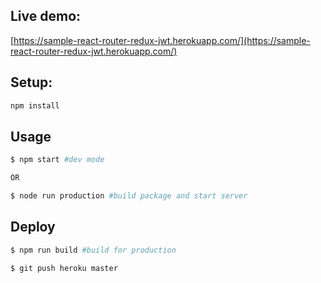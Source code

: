 ## Live demo:
[https://sample-react-router-redux-jwt.herokuapp.com/](https://sample-react-router-redux-jwt.herokuapp.com/)

## Setup:

```sh
npm install
```

## Usage

```sh
$ npm start #dev mode

OR

$ node run production #build package and start server
```

## Deploy
```sh
$ npm run build #build for production

$ git push heroku master
```
